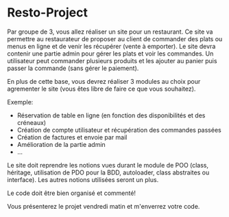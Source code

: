 # Resto-Project
Par groupe de 3, vous allez réaliser un site pour un restaurant.
Ce site va permettre au restaurateur de proposer au client de commander des plats ou menus en ligne et de venir les récupérer (vente à emporter). Le site devra contenir une partie admin pour gérer les plats et voir les commandes.
Un utilisateur peut commander plusieurs produits et les ajouter au panier puis passer la commande (sans gérer le paiement).

En plus de cette base, vous devrez réaliser 3 modules au choix pour agrementer le site (vous êtes libre de faire ce que vous souhaitez).

Exemple:
- Réservation de table en ligne (en fonction des disponibilités et des créneaux)
- Création de compte utilisateur et récupération des commandes passées 
- Création de factures et envoie par mail 
- Amélioration de la partie admin
-  ...   
 
Le site doit reprendre les notions vues durant le module de POO (class, héritage, utilisation de PDO pour la BDD, autoloader, class abstraites ou interface). Les autres notions utilisées seront un plus.  

Le code doit être bien organisé et commenté!  

Vous présenterez le projet vendredi matin et m'enverrez votre code.
